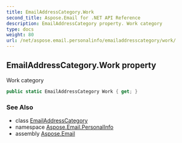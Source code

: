 ```yaml
---
title: EmailAddressCategory.Work
second_title: Aspose.Email for .NET API Reference
description: EmailAddressCategory property. Work category
type: docs
weight: 80
url: /net/aspose.email.personalinfo/emailaddresscategory/work/
---
```

## EmailAddressCategory.Work property

Work category

```csharp
public static EmailAddressCategory Work { get; }
```

### See Also

* class [EmailAddressCategory](../)
* namespace [Aspose.Email.PersonalInfo](../../emailaddresscategory/)
* assembly [Aspose.Email](../../../)


